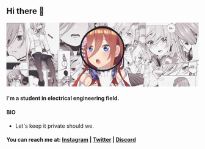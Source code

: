 ## Hi there 👋

<p align="center">
  <img src="banner.png" alt="frez banner" style={width: "50vh"}/>
</p>

#### I'm a student in electrical engineering field.

#### BIO

- Let's keep it private should we.

#### You can reach me at: [Instagram](https://www.instagram.com/frez._) | [Twitter](https://twitter.com/frezamirul) | [Discord](https://discord.gg/gSyjwfy7tc)

<!--
**edisonlee55/edisonlee55** is a ✨ _special_ ✨ repository because its `README.md` (this file) appears on your GitHub profile.

Here are some ideas to get you started:

- 🔭 I’m currently working on ...
- 🌱 I’m currently learning ...
- 👯 I’m looking to collaborate on ...
- 🤔 I’m looking for help with ...
- 💬 Ask me about ...
- 📫 How to reach me: ...
- 😄 Pronouns: ...
- ⚡ Fun fact: ...
-->
